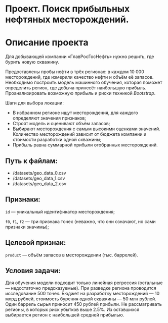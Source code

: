 
# Проект. Поиск прибыльных нефтяных месторождений.

# Описание проекта

Для добывающей компании «ГлавРосГосНефть» нужно решить, где бурить новую скважину.

Предоставлены пробы нефти в трёх регионах: в каждом 10 000 месторождений, где измерили качество нефти и объём её запасов. Необходимо построить модель машинного обучения, которая поможет определить регион, где добыча принесёт наибольшую прибыль. Проанализировать возможную прибыль и риски техникой *Bootstrap*.

Шаги для выбора локации:

  - В избранном регионе ищут месторождения, для каждого определяют значения признаков;
  - Строят модель и оценивают объём запасов;
  - Выбирают месторождения с самым высокими оценками значений. Количество месторождений зависит от бюджета компании и стоимости разработки одной скважины;
  - Прибыль равна суммарной прибыли отобранных месторождений.

## Путь к файлам:

  - /datasets/geo_data_0.csv
  - /datasets/geo_data_1.csv
  - /datasets/geo_data_2.csv

## Признаки:

`id` — уникальный идентификатор месторождения;

`f0`, `f1`, `f2` — три признака точек (неважно, что они означают, но сами признаки значимы);

## Целевой признак:

`product` — объём запасов в месторождении (тыс. баррелей).

## Условия задачи:

Для обучения модели подходит только линейная регрессия (остальные — недостаточно предсказуемые).
При разведке региона проводится исследование 500 точек.
Бюджет на разработку месторождений — 10 млрд рублей, стоимость бурения одной скважины — 50 млн рублей.
Один баррель сырья приносит 450 рублей прибыли.
Не рассматривать регионы, в которых риск убытков выше 2.5%. Из оставшихся выбирается регион с наибольшей средней прибылью.
